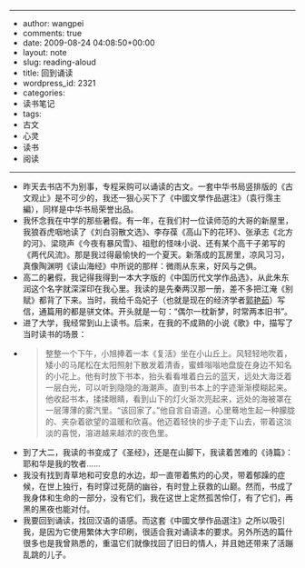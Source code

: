 - --
- author: wangpei
- comments: true
- date: 2009-08-24 04:08:50+00:00
- layout: note
- slug: reading-aloud
- title: 回到诵读
- wordpress_id: 2321
- categories:
- 读书笔记
- tags:
- 古文
- 心灵
- 读书
- 阅读
- --
- 昨天去书店不为别事，专程采购可以诵读的古文。一套中华书局竖排版的《古文观止》是不可少的，我还一狠心买下了《中國文學作品選注》（袁行霈主編），同样是中华书局荣誉出品。
- 我怀念我在中学的那些暑假。有一年，在我们村一位读师范的大哥的新屋里，我狼吞虎咽地读了《刘白羽散文选》、李存葆《高山下的花环》、张承志《北方的河》、梁晓声《今夜有暴风雪》、祖慰的怪味小说、还有某个高干子弟写的《两代风流》。那是我过得最愉快的一个夏天。新落成的瓦房里，凉风习习，真像陶渊明《读山海经》中所说的那样：微雨从东来，好风与之俱。
- 高二的暑假，我记得我得到一本大字版的《中国历代文学作品选》，从此朱东润这个名字就深深印在我心里。我读的是先秦两汉那一册，差不多把江淹《别赋》都背了下来。当时，我给千岛妃子（也就是现在的经济学者[郭艳茹](http://blog.sina.com.cn/guoyanru)）写信，通篇用的都是骈文体。开头就是一句：“偶尔一枕新梦，时常两本旧书”。
- 进了大学，我经常到山上读书。后来，在我的不成熟的小说《歌》中，描写了当时读书的场景：
- <blockquote>整整一个下午，小旭捧着一本《复活》坐在小山丘上。风轻轻地吹着，矮小的马尾松在太阳照射下散发着清香，蜜蜂嗡嗡地盘旋在身边不知名的小花上。他有时放下书本，抬头看看堆着白云的蓝天，远处大海泛着一层白光，可以听到隐隐的海潮声。直到书本上的字迹渐渐模糊起来。他收起书本，揉揉眼睛，看到山下的灯火渐次亮起来，远处的海被罩在一层薄薄的雾汽里。“该回家了。”他自言自语道。心里蓦地生起一种朦胧的、夹杂着欲望的温暖和欣喜。他迈着轻快的步子走下山去，带着这淡淡的喜悦，溶进越来越浓的夜色里。</blockquote>
- 到了大二，我读的书变成了《圣经》，还是在山脚下，我读着苦难的《诗篇》：耶和华是我的牧者……
- 我没有找到青草地和可安息的水边，却一直带着焦灼的心灵，带着郁躁的症候，在世上独行，有时穿过死荫的幽谷，有时登上获救的山巅。然而，书成了我身体和生命的一部分，没有它们，我在这世上定然孤苦伶仃，有了它们，再黑的黑夜也能对付。
- 我要回到诵读，找回汉语的语感。而这套《中國文學作品選注》之所以吸引我，是因为它使用繁体大字印刷，很适合我对诵读本的要求。另外所选的篇什很多也是我曾熟悉的，重温它们就像找回了旧日的情人，并且她还带来了活蹦乱跳的儿子。
